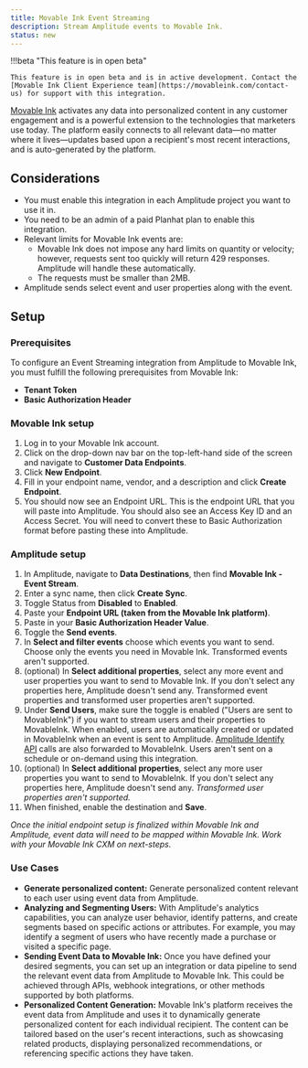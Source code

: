 ```yaml
---
title: Movable Ink Event Streaming
description: Stream Amplitude events to Movable Ink.
status: new
---
```


!!!beta "This feature is in open beta"

    This feature is in open beta and is in active development. Contact the [Movable Ink Client Experience team](https://movableink.com/contact-us) for support with this integration.

[Movable Ink](https:///movableink.com) activates any data into personalized content in any customer engagement and is a powerful extension to the technologies that marketers use today. The platform easily connects to all relevant data—no matter where it lives—updates based upon a recipient's most recent interactions, and is auto-generated by the platform.

## Considerations

- You must enable this integration in each Amplitude project you want to use it in.
- You need to be an admin of a paid Planhat plan to enable this integration.
- Relevant limits for Movable Ink events are:
  - Movable Ink does not impose any hard limits on quantity or velocity; however, requests sent too quickly will return 429 responses. Amplitude will handle these automatically. 
  - The requests must be smaller than 2MB.
- Amplitude sends select event and user properties along with the event.

## Setup

### Prerequisites

To configure an Event Streaming integration from Amplitude to Movable Ink, you must fulfill the following prerequisites from Movable Ink:

- **Tenant Token**
- **Basic Authorization Header**

### Movable Ink setup

1. Log in to your Movable Ink account.
2. Click on the drop-down nav bar on the top-left-hand side of the screen and navigate to **Customer Data Endpoints**.
3. Click **New Endpoint**.
4. Fill in your endpoint name, vendor, and a description and click **Create Endpoint**.
5. You should now see an Endpoint URL. This is the endpoint URL that you will paste into Amplitude. You should also see an Access Key ID and an Access Secret. You will need to convert these to Basic Authorization format before pasting these into Amplitude. 

### Amplitude setup

1. In Amplitude, navigate to **Data Destinations**, then find **Movable Ink - Event Stream**.
2. Enter a sync name, then click **Create Sync**.
3. Toggle Status from **Disabled** to **Enabled**.
4. Paste your **Endpoint URL (taken from the Movable Ink platform)**.
5. Paste in your **Basic Authorization Header Value**.
6. Toggle the **Send events**.
7. In **Select and filter events** choose which events you want to send. Choose only the events you need in Movable Ink. Transformed events aren't supported.
8. (optional) In **Select additional properties**, select any more event and user properties you want to send to Movable Ink. If you don't select any properties here, Amplitude doesn't send any. Transformed event properties and transformed user properties aren't supported.
9. Under **Send Users**, make sure the toggle is enabled ("Users are sent to MovableInk") if you want to stream users and their properties to MovableInk. When enabled, users are automatically created or updated in MovableInk when an event is sent to Amplitude. [Amplitude Identify API](https://www.docs.developers.amplitude.com/analytics/apis/identify-api/) calls are also forwarded to MovableInk. Users aren't sent on a schedule or on-demand using this integration.
10. (optional) In **Select additional properties**, select any more user properties you want to send to MovableInk. If you don't select any properties here, Amplitude doesn't send any. _Transformed user properties aren't supported._
11. When finished, enable the destination and **Save**.

_Once the initial endpoint setup is finalized within Movable Ink and Amplitude, event data will need to be mapped within Movable Ink. Work with your Movable Ink CXM on next-steps._

### Use Cases

- **Generate personalized content:** Generate personalized content relevant to each user using event data from Amplitude.
- **Analyzing and Segmenting Users:** With Amplitude's analytics capabilities, you can analyze user behavior, identify patterns, and create segments based on specific actions or attributes. For example, you may identify a segment of users who have recently made a purchase or visited a specific page.
- **Sending Event Data to Movable Ink:** Once you have defined your desired segments, you can set up an integration or data pipeline to send the relevant event data from Amplitude to Movable Ink. This could be achieved through APIs, webhook integrations, or other methods supported by both platforms.
- **Personalized Content Generation:** Movable Ink's platform receives the event data from Amplitude and uses it to dynamically generate personalized content for each individual recipient. The content can be tailored based on the user's recent interactions, such as showcasing related products, displaying personalized recommendations, or referencing specific actions they have taken.
